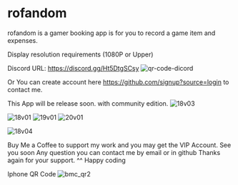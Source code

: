 # rofandom
rofandom is a gamer booking app is for you to record a game item and expenses.

Display resolution requirements (1080P or Upper)

Discord URL: https://discord.gg/Ht5DtgSCsy
![qr-code-dicord](https://github.com/icebreakero/rofandom/assets/143504409/ab3c049c-e445-4324-87be-bb06e5a1911d)

</h>Or You can create account here https://github.com/signup?source=login to contact me. </h>


This App will be release soon. with community edition.
![18v03](https://github.com/icebreakero/rofandom/assets/143504409/f4dda970-c2db-4c2c-bad3-e8766d382b8c)

![18v01](https://github.com/icebreakero/rofandom/assets/143504409/6d7f85ce-c50a-489d-85ef-0dc49f7e8c2d)
![19v01](https://github.com/icebreakero/rofandom/assets/143504409/3812054c-251f-470f-a4e3-ea2a2eea9994)
![20v01](https://github.com/icebreakero/rofandom/assets/143504409/16026071-a463-4a0e-9212-2be075a47f73)

![18v04](https://github.com/icebreakero/rofandom/assets/143504409/ceb4f7ae-21aa-48a2-a441-6ddde1df555b)



Buy Me a Coffee to support my work and you may get the VIP Account.
See you soon
Any question you can contact me by email or in github
Thanks again for your support. ^^ Happy coding

Iphone QR Code
![bmc_qr2](https://github.com/icebreakero/rofandom/assets/143504409/f81a43ad-2647-4929-ae0d-3fa0d99492db)
